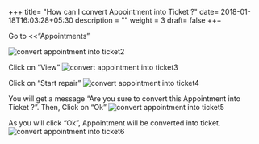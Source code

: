+++
title= "How can I convert Appointment into Ticket ?"
date= 2018-01-18T16:03:28+05:30
description = ""
weight = 3
draft= false
+++

Go to <<“Appointments”

![convert appointment into ticket2](/images/appointments/appointment_1.png)
                
Click on “View” 
![convert appointment into ticket3](/images/convert_appointment_int_ticket/convert_app_ticket_2.png) 
     
Click on “Start repair”
![convert appointment into ticket4](/images/convert_appointment_int_ticket/convert_app_ticket_3.png) 
               
You will get a message “Are you sure to convert this Appointment into Ticket ?”. Then, Click on “Ok” 
![convert appointment into ticket5](/images/convert_appointment_int_ticket/convert_app_ticket_4.png)              
            
As you will click “Ok”, Appointment will be converted into ticket.
![convert appointment into ticket6](/images/convert_appointment_int_ticket/convert_app_ticket_5.png)





























